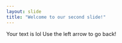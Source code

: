 ```yaml
---
layout: slide
title: "Welcome to our second slide!"
---
```

Your text is lol
Use the left arrow to go back!
